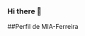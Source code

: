 ### Hi there 👋
##Perfil de MIA-Ferreira

<!--
**MIA-Ferreira/MIA-Ferreira** é um repositório ✨ _special_ ✨ porque seu `README.md` (este arquivo) aparece no seu perfil do GitHub.
<div>
  <a href="https://github.com/MIA-Ferreira">
  <img height="180em" src="https://github-readme-stats.vercel.app/api?username=MIA-Ferreira&show_icons=true&theme=tokyonight&include_all_commits=true&count_private=true"/>
  <img height="180em" src="https://github-readme-stats.vercel.app/api/top-langs/?username=MIA-Ferreira&layout=compact&langs_count=6&theme=tokyonight"/>
</div>
<div style="display: inline_block"><br>
  <img align="center" alt="Js" height="30" width="40" src="https://raw.githubusercontent.com/devicons/devicon/master/icons/javascript/javascript-plain.svg ">
  <img align="center" alt="HTML" height="30" width="40" src="https://raw.githubusercontent.com/devicons/devicon/master/icons/html5/html5-original.svg ">
  <img align="center" alt="CSS" height="30" width="40" src="https://raw.githubusercontent.com/devicons/devicon/master/icons/css3/css3-original.svg ">
</div>

<br>

  ### Para contato use as redes abaixo!

<div>

  <a href = "mailto:ines.afer@gmail.com"><img src="https://img.shields.io/badge/-Gmail-%23333?style=for-the-badge&logo=gmail&logoColor=white " target="_blank"></a>
  <a href="" target="_blank"><img src="https://img.shields.io/badge/-LinkedIn-%230077B5?style=for-the-badge&logo=linkedin&logoColor=white" target=" _blank"></a>

  ![ Animação de cobra ](https://github.com/MIA-Ferreira/MIA-Ferreira/blob/output/github-contribution-grid-snake.svg)
